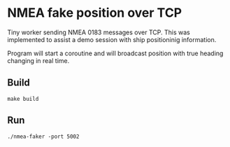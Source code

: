 # NMEA fake position over TCP

Tiny worker sending NMEA 0183 messages over TCP.
This was implemented to assist a demo session with ship positioninig information.

Program will start a coroutine and will broadcast position with true heading changing in real time.

## Build
```
make build

```

## Run
```
./nmea-faker -port 5002
```

